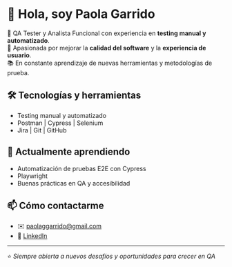 # 👋 Hola, soy Paola Garrido  

🚀 QA Tester y Analista Funcional con experiencia en **testing manual y automatizado**.  
🔎 Apasionada por mejorar la **calidad del software** y la **experiencia de usuario**.  
📚 En constante aprendizaje de nuevas herramientas y metodologías de prueba.  

## 🛠️ Tecnologías y herramientas
- Testing manual y automatizado  
- Postman | Cypress | Selenium  
- Jira | Git | GitHub  

## 🌱 Actualmente aprendiendo
- Automatización de pruebas E2E con Cypress
- Playwright  
- Buenas prácticas en QA y accesibilidad  

## 📫 Cómo contactarme
- ✉️ paolaggarrido@gmail.com  
- 💼 [LinkedIn](https://www.linkedin.com/in/paola-garrido-tester-qa)  

---
⭐ *Siempre abierta a nuevos desafíos y oportunidades para crecer en QA*
